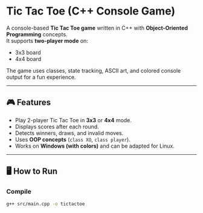 # Tic Tac Toe (C++ Console Game)

A console-based **Tic Tac Toe game** written in C++ with **Object-Oriented Programming** concepts.  
It supports **two-player mode** on:
- 3x3 board  
- 4x4 board  

The game uses classes, state tracking, ASCII art, and colored console output for a fun experience.

---

## 🎮 Features
- Play 2-player Tic Tac Toe in **3x3** or **4x4** mode.
- Displays scores after each round.
- Detects winners, draws, and invalid moves.
- Uses **OOP concepts** (`class XO`, `class player`).
- Works on **Windows (with colors)** and can be adapted for Linux.

---

## 🖥️ How to Run

### Compile
```bash
g++ src/main.cpp -o tictactoe
